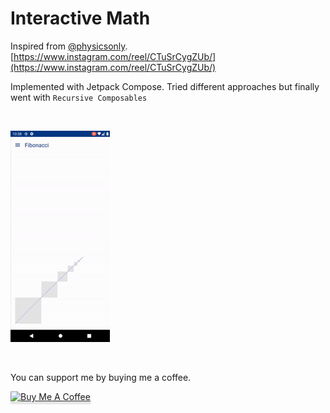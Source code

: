 # Interactive Math

Inspired from [@physicsonly](https://www.instagram.com/physicsonly/).<br>
[https://www.instagram.com/reel/CTuSrCygZUb/](https://www.instagram.com/reel/CTuSrCygZUb/)

Implemented with Jetpack Compose. Tried different approaches but finally went with `Recursive Composables`
<br>

<br>

![Fibonacci](./example/fibonacci.gif)

<br>

You can support me by buying me a coffee.

<a href="https://www.buymeacoffee.com/msLalith" target="_blank"><img src="https://www.buymeacoffee.com/assets/img/custom_images/orange_img.png" alt="Buy Me A Coffee" style="height: 41px !important;width: 174px !important;box-shadow: 0px 3px 2px 0px rgba(190, 190, 190, 0.5) !important;-webkit-box-shadow: 0px 3px 2px 0px rgba(190, 190, 190, 0.5) !important;" ></a>
